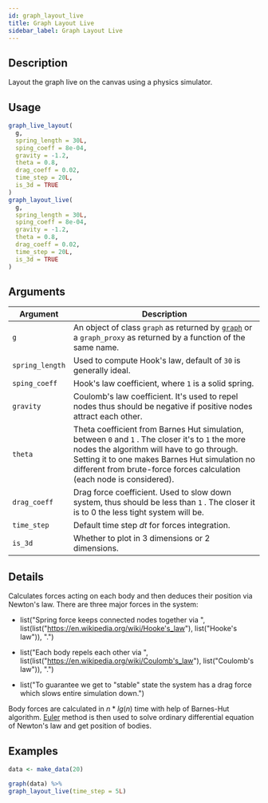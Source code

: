 ```yaml
---
id: graph_layout_live
title: Graph Layout Live
sidebar_label: Graph Layout Live
---
```


## Description

Layout the graph live on the canvas using a physics simulator.


## Usage

```r
graph_live_layout(
  g,
  spring_length = 30L,
  sping_coeff = 8e-04,
  gravity = -1.2,
  theta = 0.8,
  drag_coeff = 0.02,
  time_step = 20L,
  is_3d = TRUE
)
graph_layout_live(
  g,
  spring_length = 30L,
  sping_coeff = 8e-04,
  gravity = -1.2,
  theta = 0.8,
  drag_coeff = 0.02,
  time_step = 20L,
  is_3d = TRUE
)
```


## Arguments

Argument      |Description
------------- |----------------
`g`     |     An object of class `graph` as returned by [`graph`](#graph) or a `graph_proxy`  as returned by a function of the same name.
`spring_length`     |     Used to compute Hook's law, default of `30` is generally ideal.
`sping_coeff`     |     Hook's law coefficient, where `1` is a solid spring.
`gravity`     |     Coulomb's law coefficient. It's used to repel nodes thus should be negative if positive nodes attract each other.
`theta`     |     Theta coefficient from Barnes Hut simulation, between `0` and `1` . The closer it's to `1` the more nodes the algorithm will have to go through. Setting it to one makes Barnes Hut simulation no different from brute-force forces calculation (each node is considered).
`drag_coeff`     |     Drag force coefficient. Used to slow down system, thus should be less than `1` . The closer it is to 0 the less tight system will be.
`time_step`     |     Default time step $dt$ for forces integration.
`is_3d`     |     Whether to plot in 3 dimensions or 2 dimensions.


## Details

Calculates forces acting on each body and then deduces
 their position via Newton's law. There are three major forces in the system:
 
   

*  list("Spring force keeps connected nodes together via ", list(list("https://en.wikipedia.org/wiki/Hooke's_law"), list("Hooke's law")), ".")   

*  list("Each body repels each other via ", list(list("https://en.wikipedia.org/wiki/Coulomb's_law"), list("Coulomb's law")), ".")   

*  list("To guarantee we get to \"stable\" state the system has a drag force which slows entire simulation down.")  
 
 Body forces are calculated in $n*lg(n)$ time with help of Barnes-Hut algorithm.
 [Euler](https://en.wikipedia.org/wiki/Euler_method) method is then used to
 solve ordinary differential equation of Newton's law and get position of bodies.


## Examples

```r
data <- make_data(20)

graph(data) %>%
graph_layout_live(time_step = 5L)
```


